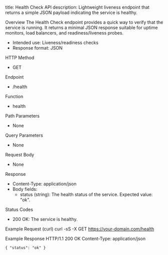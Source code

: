 title: Health Check API
description: Lightweight liveness endpoint that returns a simple JSON payload indicating the service is healthy.

Overview
The Health Check endpoint provides a quick way to verify that the service is running. It returns a minimal JSON response suitable for uptime monitors, load balancers, and readiness/liveness probes.

- Intended use: Liveness/readiness checks
- Response format: JSON

HTTP Method
- GET

Endpoint
- /health

Function
- health

Path Parameters
- None

Query Parameters
- None

Request Body
- None

Response
- Content-Type: application/json
- Body fields:
  - status (string): The health status of the service. Expected value: "ok".

Status Codes
- 200 OK: The service is healthy.

Example Request (curl)
    curl -sS -X GET https://your-domain.com/health

Example Response
    HTTP/1.1 200 OK
    Content-Type: application/json

    { "status": "ok" }